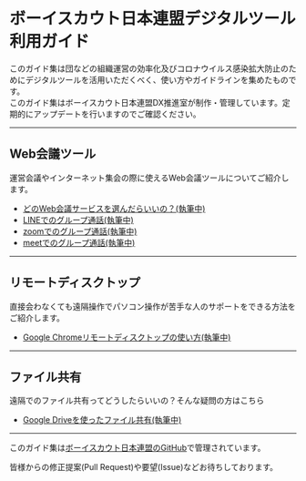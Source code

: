 # ボーイスカウト日本連盟デジタルツール利用ガイド

このガイド集は団などの組織運営の効率化及びコロナウイルス感染拡大防止のためにデジタルツールを活用いただくべく、使い方やガイドラインを集めたものです。<br />
このガイド集はボーイスカウト日本連盟DX推進室が制作・管理しています。定期的にアップデートを行いますのでご確認ください。

-------

## Web会議ツール
運営会議やインターネット集会の際に使えるWeb会議ツールについてご紹介します。
- [どのWeb会議サービスを選んだらいいの？(執筆中)](web-meeting-guide/WhatShouldIChoose.md)
- [LINEでのグループ通話(執筆中)]()
- [zoomでのグループ通話(執筆中)]()
- [meetでのグループ通話(執筆中)]()

-----

## リモートディスクトップ

直接会わなくても遠隔操作でパソコン操作が苦手な人のサポートをできる方法をご紹介します。

- [Google Chromeリモートディスクトップの使い方(執筆中)](remote-desktop/HowToUseChromeRD.md)

-----

## ファイル共有

遠隔でのファイル共有ってどうしたらいいの？そんな疑問の方はこちら

- [Google Driveを使ったファイル共有(執筆中)](file-share/HowToUseGDrive.md)

-----



このガイド集は[ボーイスカウト日本連盟のGitHub](https://github.com/Scout-Association-of-Japan/DX-promotion-guidelines)で管理されています。

皆様からの修正提案(Pull Request)や要望(Issue)などお待ちしております。